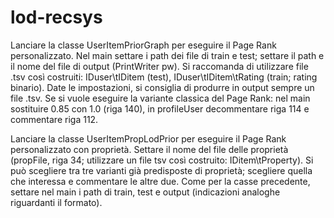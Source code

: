 # lod-recsys

Lanciare la classe UserItemPriorGraph per eseguire il Page Rank personalizzato.
Nel main settare i path dei file di train e test; settare il path e il nome del file di output (PrintWriter pw).
Si raccomanda di utilizzare file .tsv così costruiti: IDuser\tIDitem (test), IDuser\tIDitem\tRating (train; rating binario).
Date le impostazioni, si consiglia di produrre in output sempre un file .tsv.
Se si vuole eseguire la variante classica del Page Rank: nel main sostituire 0.85 con 1.0 (riga 140), in profileUser decommentare riga 114 e commentare riga 112.

Lanciare la classe UserItemPropLodPrior per eseguire il Page Rank personalizzato con proprietà.
Settare il nome del file delle proprietà (propFile, riga 34; utilizzare un file tsv così costruito: IDitem\tProperty).
Si può scegliere tra tre varianti già predisposte di proprietà; scegliere quella che interessa e commentare le altre due.
Come per la casse precedente, settare nel main i path di train, test e output (indicazioni analoghe riguardanti il formato).
